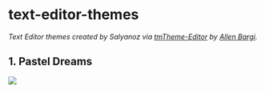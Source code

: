 # text-editor-themes
<i>Text Editor themes created by Salyanoz via [tmTheme-Editor](https://github.com/aziz/tmTheme-Editor) by [Allen Bargi](https://github.com/aziz).</i>

<h2>1. Pastel Dreams</h2>
<img src="https://raw.githubusercontent.com/salyango/text-editor-themes/main/PastelDreams/pastelDreams.png">
